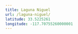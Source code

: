 ```yaml
---
title: Laguna Niguel
url: /laguna-niguel/
latitude: 33.5225261
longitude: -117.70755260000001
---
```

